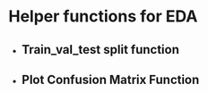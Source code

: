 # Helper functions for EDA

* ## Train_val_test split function

* ## Plot Confusion Matrix Function

